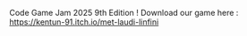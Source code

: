 Code Game Jam 2025 9th Edition ! 
Download our game here : https://kentun-91.itch.io/met-laudi-linfini
